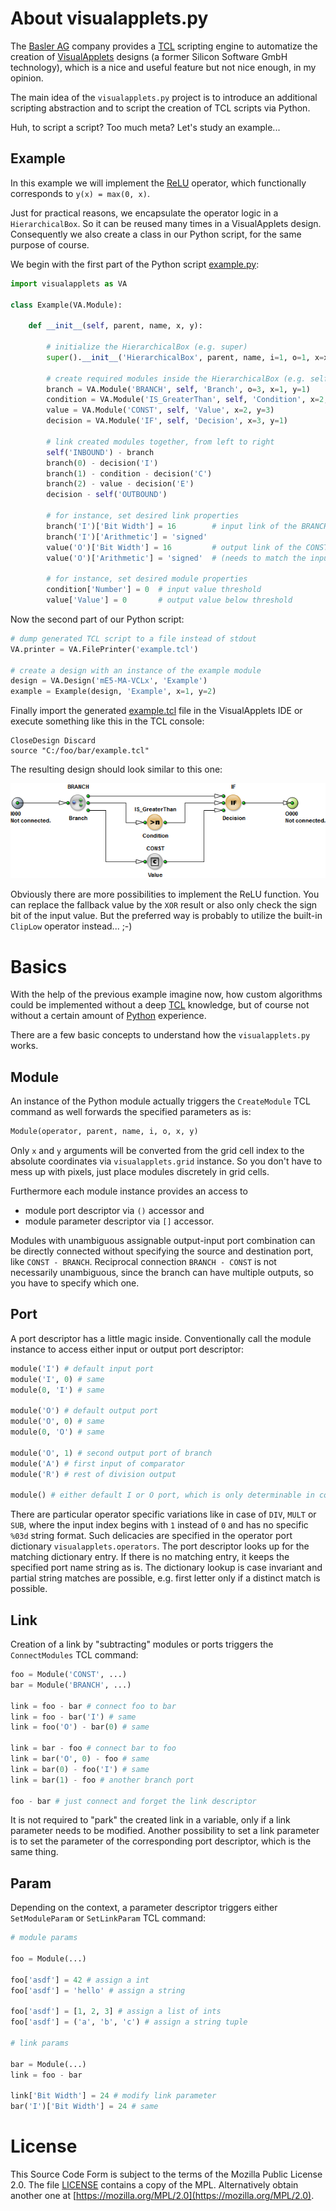# About visualapplets.py

The [Basler AG](https://www.baslerweb.com) company provides a [TCL](https://docs.baslerweb.com/visualapplets/files/documents/TCL/Content/4_VisualApplets/TCL/Intro.htm) scripting engine to automatize the creation of [VisualApplets](https://www.baslerweb.com/en/products/frame-grabber-portfolio/visualapplets) designs (a former Silicon Software GmbH technology), which is a nice and useful feature but not nice enough, in my opinion.

The main idea of the `visualapplets.py` project is to introduce an additional scripting abstraction and to script the creation of TCL scripts via Python.

Huh, to script a script? Too much meta? Let's study an example...

## Example

In this example we will implement the [ReLU](https://en.wikipedia.org/wiki/Rectifier_(neural_networks)) operator, which functionally corresponds to `y(x) = max(0, x)`.

Just for practical reasons, we encapsulate the operator logic in a `HierarchicalBox`. So it can be reused many times in a VisualApplets design. Consequently we also create a class in our Python script, for the same purpose of course.

We begin with the first part of the Python script [example.py](example.py):

```python
import visualapplets as VA

class Example(VA.Module):

    def __init__(self, parent, name, x, y):

        # initialize the HierarchicalBox (e.g. super)
        super().__init__('HierarchicalBox', parent, name, i=1, o=1, x=x, y=y)

        # create required modules inside the HierarchicalBox (e.g. self)
        branch = VA.Module('BRANCH', self, 'Branch', o=3, x=1, y=1)
        condition = VA.Module('IS_GreaterThan', self, 'Condition', x=2, y=2)
        value = VA.Module('CONST', self, 'Value', x=2, y=3)
        decision = VA.Module('IF', self, 'Decision', x=3, y=1)

        # link created modules together, from left to right
        self('INBOUND') - branch
        branch(0) - decision('I')
        branch(1) - condition - decision('C')
        branch(2) - value - decision('E')
        decision - self('OUTBOUND')

        # for instance, set desired link properties
        branch('I')['Bit Width'] = 16        # input link of the BRANCH
        branch('I')['Arithmetic'] = 'signed'
        value('O')['Bit Width'] = 16         # output link of the CONST
        value('O')['Arithmetic'] = 'signed'  # (needs to match the input link)

        # for instance, set desired module properties
        condition['Number'] = 0  # input value threshold
        value['Value'] = 0       # output value below threshold
```

Now the second part of our Python script:

```python
# dump generated TCL script to a file instead of stdout
VA.printer = VA.FilePrinter('example.tcl')

# create a design with an instance of the example module
design = VA.Design('mE5-MA-VCLx', 'Example')
example = Example(design, 'Example', x=1, y=2)
```

Finally import the generated [example.tcl](example.tcl) file in the VisualApplets IDE or execute something like this in the TCL console:

```
CloseDesign Discard
source "C:/foo/bar/example.tcl"
```

The resulting design should look similar to this one:

![](example.png)

Obviously there are more possibilities to implement the ReLU function. You can replace the fallback value by the `XOR` result or also only check the sign bit of the input value. But the preferred way is probably to utilize the built-in `ClipLow` operator instead... ;-)

# Basics

With the help of the previous example imagine now, how custom algorithms could be implemented without a deep [TCL](https://en.wikipedia.org/wiki/Tcl) knowledge, but of course not without a certain amount of [Python](https://www.python.org/doc/essays/comparisons) experience.

There are a few basic concepts to understand how the `visualapplets.py` works.

## Module

An instance of the Python module actually triggers the `CreateModule` TCL command as well forwards the specified parameters as is:

```python
Module(operator, parent, name, i, o, x, y)
```

Only `x` and `y` arguments will be converted from the grid cell index to the absolute coordinates via `visualapplets.grid` instance. So you don't have to mess up with pixels, just place modules discretely in grid cells.

Furthermore each module instance provides an access to

* module port descriptor via `()` accessor and
* module parameter descriptor via `[]` accessor.

Modules with unambiguous assignable output-input port combination can be directly connected without specifying the source and destination port, like `CONST - BRANCH`. Reciprocal connection `BRANCH - CONST` is not necessarily unambiguous, since the branch can have multiple outputs, so you have to specify which one.

## Port

A port descriptor has a little magic inside. Conventionally call the module instance to access either input or output port descriptor:

```python
module('I') # default input port
module('I', 0) # same
module(0, 'I') # same

module('O') # default output port
module('O', 0) # same
module(0, 'O') # same

module('O', 1) # second output port of branch
module('A') # first input of comparator
module('R') # rest of division output

module() # either default I or O port, which is only determinable in connection context
```

There are particular operator specific variations like in case of `DIV`, `MULT` or `SUB`, where the input index begins with `1` instead of `0` and has no specific `%03d` string format. Such delicacies are specified in the operator port dictionary `visualapplets.operators`. The port descriptor looks up for the matching dictionary entry. If there is no matching entry, it keeps the specified port name string as is. The dictionary lookup is case invariant and partial string matches are possible, e.g. first letter only if a distinct match is possible.

## Link

Creation of a link by "subtracting" modules or ports triggers the `ConnectModules` TCL command:

```python
foo = Module('CONST', ...)
bar = Module('BRANCH', ...)

link = foo - bar # connect foo to bar
link = foo - bar('I') # same
link = foo('O') - bar(0) # same

link = bar - foo # connect bar to foo
link = bar('O', 0) - foo # same
link = bar(0) - foo('I') # same
link = bar(1) - foo # another branch port

foo - bar # just connect and forget the link descriptor
```

It is not required to "park" the created link in a variable, only if a link parameter needs to be modified. Another possibility to set a link parameter is to set the parameter of the corresponding port descriptor, which is the same thing.

## Param

Depending on the context, a parameter descriptor triggers either `SetModuleParam` or `SetLinkParam` TCL command:

```python
# module params

foo = Module(...)

foo['asdf'] = 42 # assign a int
foo['asdf'] = 'hello' # assign a string

foo['asdf'] = [1, 2, 3] # assign a list of ints
foo['asdf'] = ('a', 'b', 'c') # assign a string tuple

# link params

bar = Module(...)
link = foo - bar

link['Bit Width'] = 24 # modify link parameter
bar('I')['Bit Width'] = 24 # same
```

# License

This Source Code Form is subject to the terms of the Mozilla Public License 2.0. The file [LICENSE](LICENSE) contains a copy of the MPL. Alternatively obtain another one at [https://mozilla.org/MPL/2.0](https://mozilla.org/MPL/2.0).
